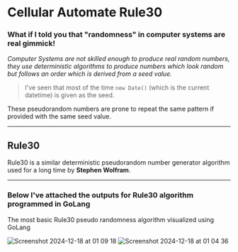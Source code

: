 # Cellular Automate Rule30

### What if I told you that **"randomness"** in computer systems are real gimmick!

_Computer Systems are not skilled enough to produce real random numbers, they use deterministic algorithms to produce numbers which look random but follows an order which is derived from a seed value._

> I've seen that most of the time `new Date()` (which is the current datetime) is given as the seed.

These pseudorandom numbers are prone to repeat the same pattern if provided with the same seed value.

---

## Rule30

Rule30 is a similar deterministic pseudorandom number generator algorithm used for a long time by **Stephen Wolfram**.

---

### Below I've attached the outputs for Rule30 algorithm programmed in GoLang

The most basic Rule30 pseudo randomness algorithm visualized using GoLang

![Screenshot 2024-12-18 at 01 09 18](https://github.com/user-attachments/assets/a3dfd1cf-a3a0-402d-9575-6a53eba740c6)
![Screenshot 2024-12-18 at 01 04 36](https://github.com/user-attachments/assets/2a1a7b2f-49e5-4f47-a6d9-3e03c0b3d737)
